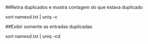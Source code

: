 ##Retira duplicados e mostra contagem do que estava duplicado

sort namesd.txt | uniq –c

##Exibir somente as entradas duplicadas

sort namesd.txt | uniq –cd




